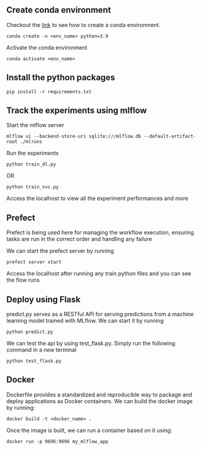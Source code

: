 ## Create conda environment

Checkout the [link](https://conda.io/projects/conda/en/latest/user-guide/tasks/manage-environments.html#creating-an-environment-with-commands) to see how to create a conda environment.

```
conda create -n <env_name> python=3.9
```
Activate the conda environment

```
conda activate <env_name>
```

## Install the python packages

```
pip install -r requirements.txt
```

## Track the experiments using mlflow

Start the mlflow server
```
mlflow ui --backend-store-uri sqlite:///mlflow.db --default-artifact-root ./mlruns
```
Run the experiments
```
python train_dl.py
```
OR
```
python train_svc.py
```
Access the localhost to view all the experiment performances and more

## Prefect
Prefect is being used here for managing the workflow execution, ensuring tasks are run in the correct order and handling any failure

We can start the prefect server by running
```
prefect server start
```
Access the localhost after running any train python files and you can see the flow runs

## Deploy using Flask
predict.py serves as a RESTful API for serving predictions from a machine learning model trained with MLflow. We can start it by running 
```
python predict.py
```
We can test the api by using  test_flask.py. Simply run the following command in a new terminal
```
python test_flask.py
```

## Docker
Dockerfile provides a standardized and reproducible way to package and deploy applications as Docker containers. We can build the docker image by running:
```
docker build -t <docker_name> .
```
Once the image is built, we can run a container based on it using:
```
docker run -p 9696:9696 my_mlflow_app
```